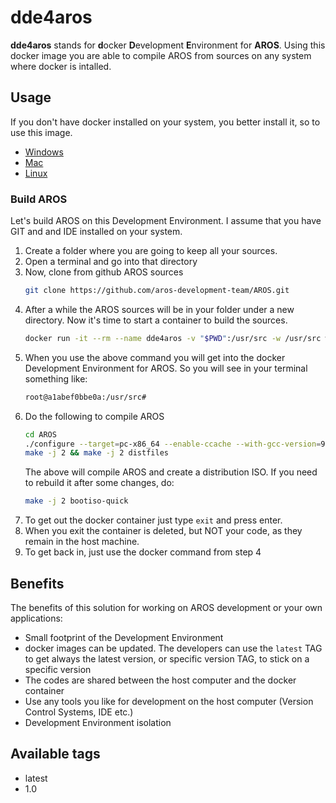 # dde4aros
**dde4aros** stands for **d**ocker **D**evelopment **E**nvironment for **AROS**. Using this docker image you are able to compile AROS from sources on any system where docker is intalled.

## Usage

If you don't have docker installed on your system, you better install it, so to use this image.
* [Windows](https://docs.docker.com/docker-for-windows/install/)
* [Mac](https://docs.docker.com/docker-for-mac/install/)
* [Linux](https://docs.docker.com/install/)

### Build AROS
Let's build AROS on this Development Environment. I assume that you have GIT and and IDE installed on your system.

1. Create a folder where you are going to keep all your sources.
2. Open a terminal and go into that directory
3. Now, clone from github AROS sources
    ```bash
    git clone https://github.com/aros-development-team/AROS.git
    ```
4. After a while the AROS sources will be in your folder under a new directory. Now it's time to start a container to build the sources.
    ```bash
    docker run -it --rm --name dde4aros -v "$PWD":/usr/src -w /usr/src walkero/dde4aros:latest
    ```
5. When you use the above command you will get into the docker Development Environment for AROS. So you will see in your terminal something like:
    ```bash
    root@a1abef0bbe0a:/usr/src#
    ```
6. Do the following to compile AROS
    ```bash
    cd AROS
    ./configure --target=pc-x86_64 --enable-ccache --with-gcc-version=9.1.0 --with-binutils-version=2.32 --with-portssources=/usr/src/AROS
    make -j 2 && make -j 2 distfiles
    ```
    The above will compile AROS and create a distribution ISO. If you need to rebuild it after some changes, do:
    ```bash
    make -j 2 bootiso-quick
    ```
7. To get out the docker container just type `exit` and press enter.
8. When you exit the container is deleted, but NOT your code, as they remain in the host machine.
9. To get back in, just use the docker command from step 4

## Benefits
The benefits of this solution for working on AROS development or your own applications:
* Small footprint of the Development Environment
* docker images can be updated. The developers can use the `latest` TAG to get always the latest version, or specific version TAG, to stick on a specific version
* The codes are shared between the host computer and the docker container
* Use any tools you like for development on the host computer (Version Control Systems, IDE etc.)
* Development Environment isolation

## Available tags
* latest
* 1.0